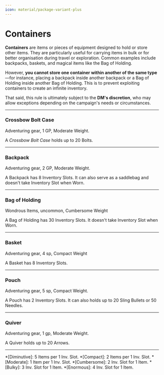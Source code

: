 ```yaml
---
icon: material/package-variant-plus
---
```


# Containers

**Containers** are items or pieces of equipment designed to hold or store other items. They are particularly useful for carrying items in bulk or for better organisation during travel or exploration. Common examples include backpacks, baskets, and magical items like the Bag of Holding.

However, **you cannot store one container within another of the same type**—for instance, placing a backpack inside another backpack or a Bag of Holding inside another Bag of Holding. This is to prevent exploiting containers to create an infinite inventory. 

That said, this rule is ultimately subject to the **DM's discretion**, who may allow exceptions depending on the campaign's needs or circumstances.

---

### Crossbow Bolt Case

Adventuring gear, 1 GP, Moderate Weight.

A *Crossbow Bolt Case* holds up to 20 Bolts.

---

### Backpack

Adventuring gear, 2 GP, Moderate Weight.

A Backpack has 8 Inventory Slots. It can also serve as a saddlebag and doesn't take Inventory Slot when Worn.

---

### Bag of Holding

Wondrous Items, uncommon, Cumbersome Weight

A Bag of Holding has 30 Inventory Slots. It doesn't take Inventory Slot when Worn.

---

### Basket

Adventuring gear, 4 sp, Compact Weight

A Basket has 8 Inventory Slots.

---

### Pouch

Adventuring gear, 5 sp, Compact Weight.

A Pouch has 2 Inventory Slots. It can also holds up to 20 Sling Bullets or 50 Needles.

---

### Quiver

Adventuring gear, 1 gp, Moderate Weight.

A Quiver holds up to 20 Arrows.

---

*[Diminutive]: 5 Items per 1 Inv. Slot.
*[Compact]: 2 Items per 1 Inv. Slot.
*[Moderate]: 1 Item per 1 Inv. Slot.
*[Cumbersome]: 2 Inv. Slot for 1 Item.
*[Bulky]: 3 Inv. Slot for 1 Item.
*[Enormous]: 4 Inv. Slot for 1 Item.
